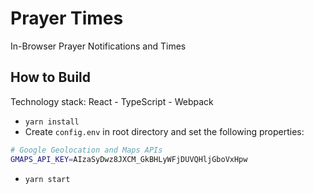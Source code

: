 # Prayer Times

In-Browser Prayer Notifications and Times

## How to Build

Technology stack: React - TypeScript - Webpack

- `yarn install`
- Create `config.env` in root directory and set the following properties:

```bash
# Google Geolocation and Maps APIs
GMAPS_API_KEY=AIzaSyDwz8JXCM_GkBHLyWFjDUVQHljGboVxHpw
```

- `yarn start`
